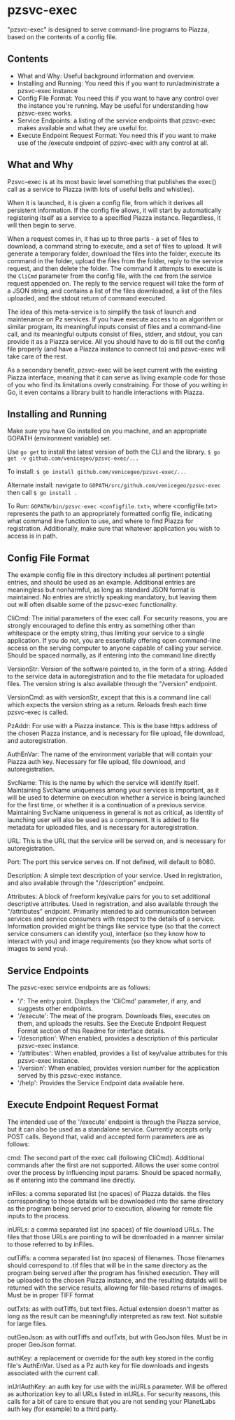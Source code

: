 # pzsvc-exec

"pzsvc-exec" is designed to serve command-line programs to Piazza, based on the contents of a config file.

## Contents

- What and Why: Useful background information and overview.
- Installing and Running: You need this if you want to run/administrate a pzsvc-exec instance
- Config File Format: You need this if you want to have any control over the instance you're running.  May be useful for understanding how pzsvc-exec works.
- Service Endpoints: a listing of the service endpoints that pzsvc-exec makes available and what they are useful for.
- Execute Endpoint Request Format: You need this if you want to make use of the /execute endpoint of pzsvc-exec with any control at all.

## What and Why

Pzsvc-exec is at its most basic level something that publishes the exec() call as a service to Piazza (with lots of useful bells and whistles).

When it is launched, it is given a config file, from which it derives all persistent information.  If the config file allows, it will start by automatically registering itself as a service to a specified Piazza instance.  Regardless, it will then begin to serve.

When a request comes in, it has up to three parts - a set of files to download, a command string to execute, and a set of files to upload.  It will generate a temporary folder, download the files into the folder, execute its command in the folder, upload the files from the folder, reply to the service request, and then delete the folder.  The command it attempts to execute is the `CliCmd` parameter from the config file, with the `cmd` from the service request appended on.  The reply to the service request will take the form of a JSON string, and contains a list of the files downloaded, a list of the files uploaded, and the stdout return of command executed.

The idea of this meta-service is to simplify the task of launch and maintenance on Pz services.  If you have execute access to an algorithm or similar program, its meaningful inputs consist of files and a command-line call, and its meaningful outputs consist of files, stderr, and stdout, you can provide it as a Piazza service.  All you should have to do is fill out the config file properly (and have a Piazza instance to connect to) and pzsvc-exec will take care of the rest.

As a secondary benefit, pzsvc-exec will be kept current with the existing Piazza interface, meaning that it can serve as living example code for those of you who find its limitations overly constraining.  For those of you writing in Go, it even contains a library built to handle interactions with Piazza.

## Installing and Running

Make sure you have Go installed on you machine, and an appropriate GOPATH (environment variable) set.

Use `go get` to install the latest version of both the CLI and the library.
	`$ go get -v github.com/venicegeo/pzsvc-exec/...`

To install:
	`$ go install github.com/venicegeo/pzsvc-exec/...`

Alternate install:
	navigate to `GOPATH/src/github.com/venicegeo/pzsvc-exec`
	then call `$ go install .`

To Run:
	`GOPATH/bin/pzsvc-exec <configfile.txt>`, where <configfile.txt> represents the path to an appropriately formatted config file, indicating what command line function to use, and where to find Piazza for registration.  Additionally, make sure that whatever application you wish to access is in path.

## Config File Format

The example config file in this directory includes all pertinent potential entries, and should be used as an example.  Additional entries are meaningless but nonharmful, as long as standard JSON format is maintained.  No entries are strictly speaking mandatory, but leaving them out will often disable some of the pzsvc-exec functionality.

CliCmd: The initial parameters of the exec call.  For security reasons, you are strongly encouraged to define this entry as something other than whitespace or the empty string, thus limiting your service to a single application.  If you do not, you are essentially offering open command-line access on the serving computer to anyone capable of calling your service.  Should be spaced normally, as if entering into the command line directly

VersionStr: Version of the software pointed to, in the form of a string.  Added to the service data in autoregistration and to the file metadata for uploaded files.  The version string is also available through the "/version" endpoint.

VersionCmd: as with versionStr, except that this is a command line call which expects the version string as a return.  Reloads fresh each time pzsvc-exec is called.

PzAddr: For use with a Piazza instance.  This is the base https address of the chosen Piazza instance, and is necessary for file upload, file download, and autoregistration.

AuthEnVar: The name of the environment variable that will contain your Piazza auth key.  Necessary for file upload, file download, and autoregistration.

SvcName: This is the name by which the service will identify itself.  Maintaining SvcName uniqueness among your services is important, as it will be used to determine on execution whether a service is being launched for the first time, or whether it is a continuation of a previous service.  Maintaining SvcName uniqueness in general is not as critical, as identity of launching user will also be used as a component.  It is added to file metadata for uploaded files, and is necessary for autoregistration.

URL: This is the URL that the service will be served on, and is necessary for autoregistration.

Port: The port this service serves on.  If not defined, will default to 8080.

Description: A simple text description of your service.  Used in registration, and also available through the "/description" endpoint.

Attributes: A block of freeform key/value pairs for you to set additional descriptive attributes.  Used in registration, and also available through the "/attributes" endpoint.  Primarily intended to aid communication between services and service consumers with respect to the details of a service.  Information provided might be things like service type (so that the correct service consumers can identify you), interface (so they know how to interact with you) and image requirements (so they know what sorts of images to send you).

## Service Endpoints

The pzsvc-exec service endpoints are as follows:

- '/': The entry point.  Displays the 'CliCmd' parameter, if any, and suggests other endpoints.
- '/execute': The meat of the program.  Downloads files, executes on them, and uploads the results.
See the Execute Endpoint Request Format section of this Readme for interface details.
- '/description': When enabled, provides a description of this particular pzsvc-exec instance.
- '/attributes': When enabled, provides a list of key/value attributes for this pzsvc-exec instance.
- '/version': When enabled, provides version number for the application served by this pzsvc-exec instance.
- '/help': Provides the Service Endpoint data available here.

## Execute Endpoint Request Format

The intended use of the '/execute' endpoint is through the Piazza service, but it can also be used as a standalone service.  Currently accepts only POST calls.  Beyond that, valid and accepted form parameters are as follows:

cmd: The second part of the exec call (following CliCmd).  Additional commands after the first are not supported.  Allows the user some control over the process by influencing input params.  Should be spaced normally, as if entering into the command line directly.

inFiles: a comma separated list (no spaces) of Piazza dataIds.  the files corresponding to those dataIds will be downloaded into the same directory as the program being served prior to execution, allowing for remote file inputs to the process.

inURLs: a comma separated list (no spaces) of file download URLs.  The files that those URLs are pointing to will be downloaded in a manner similar to those referred to by inFiles.

outTiffs: a comma separated list (no spaces) of filenames.  Those filenames should correspond to .tif files that will be in the same directory as the program being served after the program has finished execution.  They will be uploaded to the chosen Piazza instance, and the resulting dataIds will be returned with the service results, allowing for file-based returns of images.  Must be in proper TIFF format

outTxts: as with outTiffs, but text files.  Actual extension doesn't matter as long as the result can be meaningfully interpreted as raw text.  Not suitable for large files.

outGeoJson: as with outTiffs and outTxts, but with GeoJson files.  Must be in proper GeoJson format.

authKey: a replacement or override for the auth key stored in the config file's AuthEnVar.  Used as a Pz auth key for file downloads and ingests associated with the current call.

inUrlAuthKey: an auth key for use with the inURLs parameter.  Will be offered as authorization key to all URLs listed in inURLs.  For security reasons, this calls for a bit of care to ensure that you are not sending your PlanetLabs auth key (for example) to a third party.